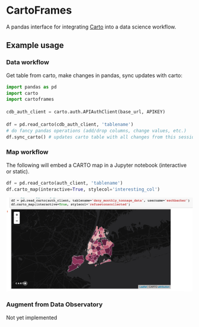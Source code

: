 # CartoFrames

A pandas interface for integrating [Carto](https://carto.com/) into a data science workflow.


## Example usage


### Data workflow

Get table from carto, make changes in pandas, sync updates with carto:

```python
import pandas as pd
import carto
import cartoframes

cdb_auth_client = carto.auth.APIAuthClient(base_url, APIKEY)

df = pd.read_carto(cdb_auth_client, 'tablename')
# do fancy pandas operations (add/drop columns, change values, etc.)
df.sync_carto() # updates carto table with all changes from this session
```

### Map workflow

The following will embed a CARTO map in a Jupyter notebook (interactive or static). 

```python
df = pd.read_carto(auth_client, 'tablename')
df.carto_map(interactive=True, stylecol='interesting_col')
```

![](cartoframe-map-example.png)

### Augment from Data Observatory

Not yet implemented
